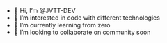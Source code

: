 - 👋 Hi, I’m @JVTT-DEV
- 👀 I’m interested in code with different technologies
- 🌱 I’m currently learning from zero
- 💞️ I’m looking to collaborate on community soon

<!---
JVTT-DEV/JVTT-DEV is a ✨ special ✨ repository because its `README.md` (this file) appears on your GitHub profile.
You can click the Preview link to take a look at your changes.
--->
